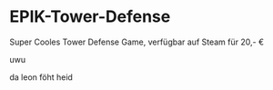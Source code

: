 # EPIK-Tower-Defense
Super Cooles Tower Defense Game,
verfügbar auf Steam für 20,- €

uwu


da leon föht heid
